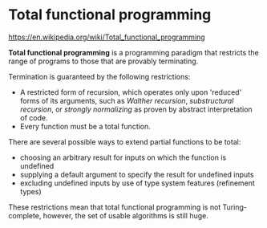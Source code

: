# Total functional programming

https://en.wikipedia.org/wiki/Total_functional_programming

**Total functional programming** is a programming paradigm that restricts the range of programs to those that are provably terminating.

Termination is guaranteed by the following restrictions:
- A restricted form of recursion, which operates only upon 'reduced' forms of its arguments, such as *Walther recursion*, *substructural recursion*, or *strongly normalizing* as proven by abstract interpretation of code.
- Every function must be a total function.

There are several possible ways to extend partial functions to be total:
- choosing an arbitrary result for inputs on which the function is undefined
- supplying a default argument to specify the result for undefined inputs
- excluding undefined inputs by use of type system features (refinement types)

These restrictions mean that total functional programming is not Turing-complete, however, the set of usable algorithms is still huge.
